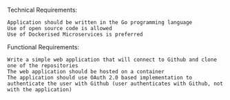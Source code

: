 Technical Requirements: 

    Application should be written in the Go programming language 
    Use of open source code is allowed 
    Use of Dockerised Microservices is preferred 

 

Functional Requirements: 

    Write a simple web application that will connect to Github and clone one of the repositories 
    The web application should be hosted on a container 
    The application should use OAuth 2.0 based implementation to authenticate the user with Github (user authenticates with Github, not with the application) 